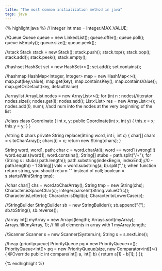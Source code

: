 ```yaml
---
title: "The most common initialization method in java"
tags: java
---
```

{% highlight java %}
// integer
int max = Integer.MAX_VALUE;


//Queue
Queue<Integer> queue = new LinkedList<Integer>();
queue.offer();
queue.poll();
queue.isEmpty();
queue.size();
queue.peek();

//stack
Stack<Integer> stack = new Stack<Integer>();
stack.push();
stack.top();
stack.pop();
stack.add();
stack.peek();
stack.empty();

//hashset
HashSet<Integer> set = new HashSet<>();
set.add();
set.contains();

//hashmap
HashMap<Integer, Integer> map = new HashMap<>();
map.put(key,value);
map.get(key);
map.containsKey();
map.containsValue();
map.getOrDefault(key, defaultValue)

//arraylist
ArrayList<Integer> nodes = new ArrayList<>();
for (int n : nodes)//iterator
nodes.size();
nodes.get(i);
nodes.add();
List<List<Integer>> res = new ArrayList<>();
nodes.add(0, num); //add num into the nodes at the very beginning of the list 

//class
class Coordinate {
	int x, y;
	public Coordinate(int x, int y) {
		this.x = x;
		this.y = y;
	}
}

//string & chars
private String replace(String word, int i, int c) {
    char[] chars = s.toCharArray();
    chars[i] = c;
    return new String[chars];
}

String word, word1, path;
char c = word.charAt(i);
word == word1 (wrong!!!)
word.equals(word1);
word.contains();
String[] stubs = path.split("/+");
for (String s : stubs)
path.length();
path.substring(indexBegin, indexEnd);//0 - path.length() - 1
String[] vals = word.substring(a, b).split(",");
when function return string, you should return "" instead of null;
boolean = s.startsWith(String tmp);

//char
char[] chs = word.toCharArray();
String tmp = new String(chs);
Character.isSpaceChar(c);
Integer.parseInt(String.valueOf(c));
Character.isLetter(c);
Character.isDigit(c);
Character.toLowerCase(c);


//StringBuilder
StringBuilder sb = new StringBuilder();
sb.append("{");
sb.toString();
sb.reverse();

//array
int[] myArray = new Arrays(length);
Arrays.sort(myArray);
Arrays.fill(myArray, 1); // fill all elements in array with 1
myArray.length;

//Scanner
Scanner s = new Scanner(System.in);
String s = s.nextLine();

//heap (priorityqueue)
PriorityQueue<Integer> pq = new PriorityQueue<>();
PriorityQueue<int[]> pq = new PriorityQueue<Point>(size, new Comparator<int[]>() {
    @Override
    public int compare(int[] a, int[] b) {
        return a[1] - b[1];
    }
});

{% endhighlight %}

